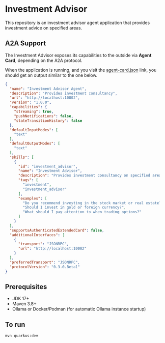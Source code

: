 # Investment Advisor

This repository is an investment advisor agent application that provides investment advice on specified areas.

## A2A Support
The Investment Advisor exposes its capabilities to the outside via **Agent Card**, depending on the A2A protocol.

When the application is running, and you visit the [agent-card.json](http://localhost:10002/.well-known/agent-card.json) link, you should get an output similar to the one below.
```json
{
  "name": "Investment Advisor Agent",
  "description": "Provides investment consultancy",
  "url": "http://localhost:10002",
  "version": "1.0.0",
  "capabilities": {
    "streaming": true,
    "pushNotifications": false,
    "stateTransitionHistory": false
  },
  "defaultInputModes": [
    "text"
  ],
  "defaultOutputModes": [
    "text"
  ],
  "skills": [
    {
      "id": "investment_advisor",
      "name": "Investment Advisor",
      "description": "Provides investment consultancy on specified areas.",
      "tags": [
        "investment",
        "investment_advisor"
      ],
      "examples": [
        "Do you recommend investing in the stock market or real estate?",
        "Should I invest in gold or foreign currency?",
        "What should I pay attention to when trading options?"
      ]
    }
  ],
  "supportsAuthenticatedExtendedCard": false,
  "additionalInterfaces": [
    {
      "transport": "JSONRPC",
      "url": "http://localhost:10002"
    }
  ],
  "preferredTransport": "JSONRPC",
  "protocolVersion": "0.3.0.Beta1"
}
```

## Prerequisites
* JDK 17+
* Maven 3.8+
* Ollama or Docker/Podman (for automatic Ollama instance startup)

## To run

```bash
mvn quarkus:dev
```